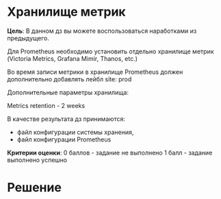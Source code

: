 # Хранилище метрик

**Цель**:
В данном дз вы можете воспользоваться наработками из предыдущего.

Для Prometheus необходимо установить отдельно хранилище метрик (Victoria Metrics, Grafana Mimir, Thanos, etc.)

Во время записи метрики в хранилище Prometheus должен дополнительно добавлять лейбл site: prod

Дополнительные параметры хранилища:

Metrics retention - 2 weeks

В качестве результата дз принимаются:
- файл конфигурации системы хранения,
- файл конфигурации Prometheus


**Критерии оценки**:
0 баллов - задание не выполнено
1 балл - задание выполнено успешно

# Решение
